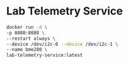 # Lab Telemetry Service

```bash
docker run -d \
-p 8080:8080 \
--restart always \
--device /dev/i2c-0 --device /dev/i2c-1 \
--name bme280 \
lab-telemetry-service:latest
```
